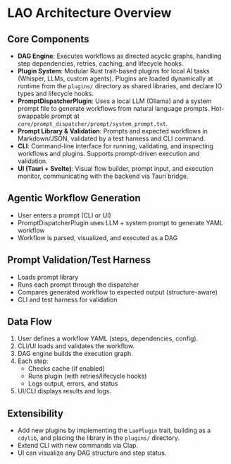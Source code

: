 # LAO Architecture Overview

## Core Components

- **DAG Engine**: Executes workflows as directed acyclic graphs, handling step dependencies, retries, caching, and lifecycle hooks.
- **Plugin System**: Modular Rust trait-based plugins for local AI tasks (Whisper, LLMs, custom agents). Plugins are loaded dynamically at runtime from the `plugins/` directory as shared libraries, and declare IO types and lifecycle hooks.
- **PromptDispatcherPlugin**: Uses a local LLM (Ollama) and a system prompt file to generate workflows from natural language prompts. Hot-swappable prompt at `core/prompt_dispatcher/prompt/system_prompt.txt`.
- **Prompt Library & Validation**: Prompts and expected workflows in Markdown/JSON, validated by a test harness and CLI command.
- **CLI**: Command-line interface for running, validating, and inspecting workflows and plugins. Supports prompt-driven execution and validation.
- **UI (Tauri + Svelte)**: Visual flow builder, prompt input, and execution monitor, communicating with the backend via Tauri bridge.

## Agentic Workflow Generation
- User enters a prompt (CLI or UI)
- PromptDispatcherPlugin uses LLM + system prompt to generate YAML workflow
- Workflow is parsed, visualized, and executed as a DAG

## Prompt Validation/Test Harness
- Loads prompt library
- Runs each prompt through the dispatcher
- Compares generated workflow to expected output (structure-aware)
- CLI and test harness for validation

## Data Flow

1. User defines a workflow YAML (steps, dependencies, config).
2. CLI/UI loads and validates the workflow.
3. DAG engine builds the execution graph.
4. Each step:
   - Checks cache (if enabled)
   - Runs plugin (with retries/lifecycle hooks)
   - Logs output, errors, and status
5. UI/CLI displays results and logs.

## Extensibility
- Add new plugins by implementing the `LaoPlugin` trait, building as a `cdylib`, and placing the library in the `plugins/` directory.
- Extend CLI with new commands via Clap.
- UI can visualize any DAG structure and step status. 